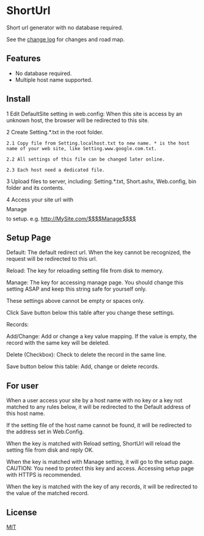 # ShortUrl

Short url generator with no database required.

See the [change log](CHANGELOG.md) for changes and road map.

## Features

- No database required.
- Multiple host name supported.

## Install

1 Edit DefaultSite setting in web.config:
	When this site is access by an unknown host, the browser will be redirected to this site.
	
2 Create Setting.*.txt in the root folder.

	2.1 Copy file from Setting.localhost.txt to new name. * is the host name of your web site, like Setting.www.google.com.txt.
	
	2.2 All settings of this file can be changed later online.
	
	2.3 Each host need a dedicated file.

3 Upload files to server, including: Setting.*.txt, Short.ashx, Web.config, bin folder and its contents.

4 Access your site url with $$$$Manage$$$$ to setup. e.g. http://MySite.com/$$$$Manage$$$$

## Setup Page
Default: The default redirect url. When the key cannot be recognized, the request will be redirected to this url.

Reload: The key for reloading setting file from disk to memory.

Manage: The key for accessing manage page. You should change this setting ASAP and keep this string safe for yourself only.

These settings above cannot be empty or spaces only.

Click Save button below this table after you change these settings.

Records:

Add/Change: Add or change a key value mapping. If the value is empty, the record with the same key will be deleted.

Delete (Checkbox): Check to delete the record in the same line.

Save button below this table: Add, change or delete records.

## For user
When a user access your site by a host name with no key or a key not matched to any rules below, it will be redirected to the Default address of this host name.

If the setting file of the host name cannot be found, it will be redirected to the address set in Web.Config.

When the key is matched with Reload setting, ShortUrl will reload the setting file from disk and reply OK.

When the key is matched with Manage setting, it will go to the setup page. CAUTION: You need to protect this key and access. Accessing setup page with HTTPS is recommended.

When the key is matched with the key of any records, it will be redirected to the value of the matched record.

## License
[MIT](LICENSE)
